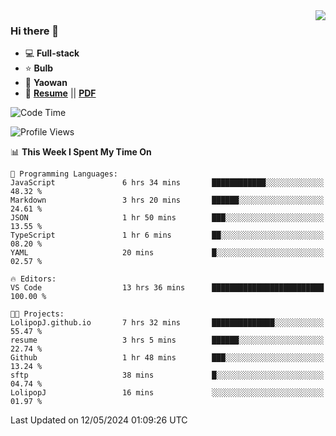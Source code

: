<img align="right" src="https://github-readme-stats.vercel.app/api?username=LolipopJ&show_icons=true&count_private=true&hide_title=true&include_all_commits=true&theme=vue">

### Hi there 👋

- :computer: **Full-stack**
- :star: **Bulb**
- :pill: **Yaowan**
- :milky_way: [**Resume**](https://lolipopj.github.io/resume/?lang=zh) || [**PDF**](https://cdn.jsdelivr.net/gh/lolipopj/resume/exports/resume-zh.pdf)

<!--START_SECTION:waka-->
![Code Time](http://img.shields.io/badge/Code%20Time-1%2C899%20hrs%2017%20mins-blue)

![Profile Views](http://img.shields.io/badge/Profile%20Views-23-blue)

📊 **This Week I Spent My Time On** 

```text
💬 Programming Languages: 
JavaScript               6 hrs 34 mins       ████████████░░░░░░░░░░░░░   48.32 % 
Markdown                 3 hrs 20 mins       ██████░░░░░░░░░░░░░░░░░░░   24.61 % 
JSON                     1 hr 50 mins        ███░░░░░░░░░░░░░░░░░░░░░░   13.55 % 
TypeScript               1 hr 6 mins         ██░░░░░░░░░░░░░░░░░░░░░░░   08.20 % 
YAML                     20 mins             █░░░░░░░░░░░░░░░░░░░░░░░░   02.57 % 

🔥 Editors: 
VS Code                  13 hrs 36 mins      █████████████████████████   100.00 % 

🐱‍💻 Projects: 
LolipopJ.github.io       7 hrs 32 mins       ██████████████░░░░░░░░░░░   55.47 % 
resume                   3 hrs 5 mins        ██████░░░░░░░░░░░░░░░░░░░   22.74 % 
Github                   1 hr 48 mins        ███░░░░░░░░░░░░░░░░░░░░░░   13.24 % 
sftp                     38 mins             █░░░░░░░░░░░░░░░░░░░░░░░░   04.74 % 
LolipopJ                 16 mins             ░░░░░░░░░░░░░░░░░░░░░░░░░   01.97 % 
```


 Last Updated on 12/05/2024 01:09:26 UTC
<!--END_SECTION:waka-->
